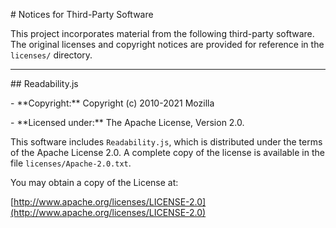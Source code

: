 \# Notices for Third-Party Software



This project incorporates material from the following third-party software. The original licenses and copyright notices are provided for reference in the `licenses/` directory.



---



\## Readability.js



\- \*\*Copyright:\*\* Copyright (c) 2010-2021 Mozilla

\- \*\*Licensed under:\*\* The Apache License, Version 2.0.



This software includes `Readability.js`, which is distributed under the terms of the Apache License 2.0. A complete copy of the license is available in the file `licenses/Apache-2.0.txt`.



You may obtain a copy of the License at:

\[http://www.apache.org/licenses/LICENSE-2.0](http://www.apache.org/licenses/LICENSE-2.0)

